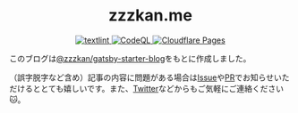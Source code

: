 <h1 align="center">
   zzzkan.me
</h1>
<p align="center">
  <a href="https://github.com/zzzkan/blogv1/actions/workflows/textlint.yml">
    <img src="https://github.com/zzzkan/blogv1/actions/workflows/textlint.yml/badge.svg" alt="textlint" />
  </a>
  <a href="https://github.com/zzzkan/blogv1/actions/workflows/codeql.yml">
    <img src="https://github.com/zzzkan/blogv1/actions/workflows/codeql.yml/badge.svg" alt="CodeQL" />
  </a>
  <a href="https://github.com/zzzkan/blogv1/actions/workflows/cloudflare-pages.yml">
    <img src="https://github.com/zzzkan/blogv1/actions/workflows/cloudflare-pages.yml/badge.svg?branch=main" alt="Cloudflare Pages" />
  </a>
</p>

このブログは[@zzzkan/gatsby-starter-blog](https://github.com/zzzkan/gatsby-starter-blog)をもとに作成しました。

（誤字脱字など含め）記事の内容に問題がある場合は[Issue](https://github.com/zzzkan/blogv1/issues)や[PR](https://github.com/zzzkan/blogv1/pulls)でお知らせいただけるととても嬉しいです。また、[Twitter](https://twitter.com/_zzzkan)などからもご気軽にご連絡ください 🐱。
